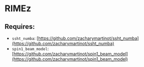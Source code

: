 # RIMEz

## Requires:

- `ssht_numba`: [https://github.com/zacharymartinot/ssht_numba](https://github.com/zacharymartinot/ssht_numba)
- `spin1_beam_model`: [https://github.com/zacharymartinot/spin1_beam_model](https://github.com/zacharymartinot/spin1_beam_model)

